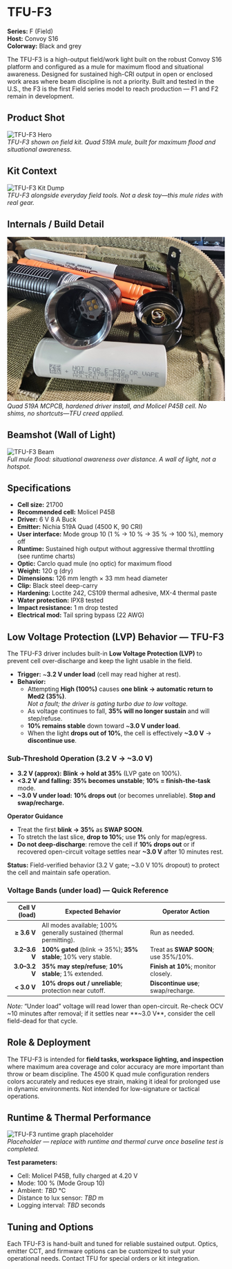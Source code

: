 # TFU-F3

**Series:** F (Field)  
**Host:** Convoy S16  
**Colorway:** Black and grey  

The TFU-F3 is a high-output field/work light built on the robust Convoy S16 platform and configured as a mule for maximum flood and situational awareness. Designed for sustained high-CRI output in open or enclosed work areas where beam discipline is not a priority. Built and tested in the U.S., the F3 is the first Field series model to reach production — F1 and F2 remain in development.

## Product Shot  
![TFU-F3 Hero](../Assets/TFU-F3-hero.jpg)  
*TFU-F3 shown on field kit. Quad 519A mule, built for maximum flood and situational awareness.*  

## Kit Context  
![TFU-F3 Kit Dump](../Assets/TFU-F3-kitdump.jpg)  
*TFU-F3 alongside everyday field tools. Not a desk toy—this mule rides with real gear.*  

## Internals / Build Detail  
![TFU-F3 Internals](../Assets/TFU-F3-internals.jpg)  
*Quad 519A MCPCB, hardened driver install, and Molicel P45B cell. No shims, no shortcuts—TFU creed applied.*  

## Beamshot (Wall of Light)  
![TFU-F3 Beam](../Assets/TFU-F3-beam.jpg)  
*Full mule flood: situational awareness over distance. A wall of light, not a hotspot.*  


## Specifications

- **Cell size:** 21700  
- **Recommended cell:** Molicel P45B  
- **Driver:** 6 V 8 A Buck  
- **Emitter:** Nichia 519A Quad (4500 K, 90 CRI)  
- **User interface:** Mode group 10 (1 % → 10 % → 35 % → 100 %), memory off  
- **Runtime:** Sustained high output without aggressive thermal throttling (see runtime charts)  
- **Optic:** Carclo quad mule (no optic) for maximum flood  
- **Weight:** 120 g (dry)  
- **Dimensions:** 126 mm length × 33 mm head diameter  
- **Clip:** Black steel deep-carry  
- **Hardening:** Loctite 242, CS109 thermal adhesive, MX-4 thermal paste  
- **Water protection:** IPX8 tested  
- **Impact resistance:** 1 m drop tested  
- **Electrical mod:** Tail spring bypass (22 AWG)  

## Low Voltage Protection (LVP) Behavior — TFU-F3

The TFU-F3 driver includes built-in **Low Voltage Protection (LVP)** to prevent cell over-discharge and keep the light usable in the field.

- **Trigger:** ~**3.2 V under load** (cell may read higher at rest).
- **Behavior:**
  - Attempting **High (100%)** causes **one blink → automatic return to Med2 (35%)**.  
    *Not a fault; the driver is gating turbo due to low voltage.*
  - As voltage continues to fall, **35% will no longer sustain** and will step/refuse.
  - **10% remains stable** down toward ~**3.0 V under load**.
  - When the light **drops out of 10%**, the cell is effectively **~3.0 V** → **discontinue use**.

### Sub-Threshold Operation (3.2 V → ~3.0 V)
- **3.2 V (approx):** **Blink → hold at 35%** (LVP gate on 100%).  
- **<3.2 V and falling:** **35% becomes unstable**; **10% = finish-the-task** mode.  
- **~3.0 V under load:** **10% drops out** (or becomes unreliable). **Stop and swap/recharge.**

**Operator Guidance**
- Treat the first **blink → 35%** as **SWAP SOON**.
- To stretch the last slice, **drop to 10%**; use **1%** only for map/egress.
- **Do not deep-discharge**: remove the cell if **10% drops out** or if recovered open-circuit voltage settles near **~3.0 V** after 10 minutes rest.

**Status:** Field-verified behavior (3.2 V gate; ~3.0 V 10% dropout) to protect the cell and maintain safe operation.

### Voltage Bands (under load) — Quick Reference

| Cell V (load) | Expected Behavior | Operator Action |
|---:|---|---|
| **≥ 3.6 V** | All modes available; 100% generally sustained (thermal permitting). | Run as needed. |
| **3.2–3.6 V** | **100% gated** (blink → 35%); **35% stable**; 10% very stable. | Treat as **SWAP SOON**; use 35%/10%. |
| **3.0–3.2 V** | **35% may step/refuse**; **10% stable**; 1% extended. | **Finish at 10%**; monitor closely. |
| **< 3.0 V** | **10% drops out / unreliable**; protection near cutoff. | **Discontinue use**; swap/recharge. |

*Note:* “Under load” voltage will read lower than open-circuit. Re-check OCV ~10 minutes after removal; if it settles near **~3.0 V**, consider the cell field-dead for that cycle.

## Role & Deployment

The TFU-F3 is intended for **field tasks, workspace lighting, and inspection** where maximum area coverage and color accuracy are more important than throw or beam discipline. The 4500 K quad mule configuration renders colors accurately and reduces eye strain, making it ideal for prolonged use in dynamic environments. Not intended for low-signature or tactical operations.

## Runtime & Thermal Performance

![TFU-F3 runtime graph placeholder](../Assets/TFU-F3-Runtime-Graph.jpg)  
*Placeholder — replace with runtime and thermal curve once baseline test is completed.*

**Test parameters:**  
- Cell: Molicel P45B, fully charged at 4.20 V  
- Mode: 100 % (Mode Group 10)  
- Ambient: *TBD* °C  
- Distance to lux sensor: *TBD* m  
- Logging interval: *TBD* seconds  

## Tuning and Options

Each TFU-F3 is hand-built and tuned for reliable sustained output. Optics, emitter CCT, and firmware options can be customized to suit your operational needs. Contact TFU for special orders or kit integration.
